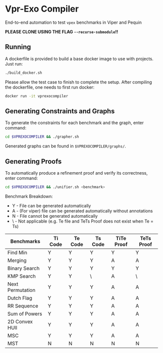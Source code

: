 # Vpr-Exo Compiler #
End-to-end automation to test `vpex` benchmarks in Viper and Pequin

**PLEASE CLONE USING THE FLAG `--recurse-submodule`!!**

## Running  ##
A dockerfile is provided to build a base docker image to use with projects. Just run:

```bash
./build_docker.sh
```
Please allow the test case to finish to complete the setup.
After compiling the dockerfile, one needs to first run docker:

```bash
docker run -it vprexocompiler
```

## Generating Constraints and Graphs ##
To generate the constraints for each benchmark and the graph, enter command:
```bash
cd $VPREXOCOMPILER && ./grapher.sh
```
Generated graphs can be found in `$VPREXOCOMPILER/graphs/`.

## Generating Proofs ##
To automatically produce a refinement proof and verify its correctness, enter command:
```bash
cd $VPREXOCOMPILER && ./unifier.sh <benchmark>
```
Benchmark Breakdown:
- Y - File can be generated automatically
- A - (For viper) file can be generated automatically without annotations
- N - File cannot be generated automatically
- \ - Not applicable (e.g. Te file and TeTs Proof does not exist when Te = Ts)

Benchmarks        | Ti Code | Te Code | Ts Code | TiTe Proof | TeTs Proof
------------------|---------|---------|---------|------------|------------
Find Min          | Y | Y | Y | Y | Y
Merging           | Y | Y | Y | A | A
Binary Search     | Y | Y | Y | Y | Y
KMP Search        | Y | Y | \ | A | \
Next Permutation  | Y | Y | Y | A | A
Dutch Flag        | Y | Y | Y | A | A
RR Sequence       | Y | Y | Y | A | A
Sum of Powers     | Y | Y | Y | A | A
2D Convex HUll    | Y | Y | Y | A | A
MSC               | Y | Y | Y | A | A
MST               | N | N | N | N | N